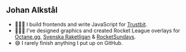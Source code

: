 ## Johan Alkstål

- 👨🏻‍💻 I build frontends and write JavaScript for [Trustbit](https://trustbit.tech/).
- 👨🏻‍🎨 I've designed graphics and created Rocket League overlays for [Octane.gg](https://octane.gg/), [Svenska Raketligan](https://svenskaraketligan.se) & [RocketSundays](https://www.sundaysesport.co.uk/rocket-sundays).
- 😅 I rarely finish anything I put up on GitHub.

<!--
**johanalkstal/johanalkstal** is a ✨ _special_ ✨ repository because its `README.md` (this file) appears on your GitHub profile.

Here are some ideas to get you started:

- 🔭 I’m currently working on ...
- 🌱 I’m currently learning ...
- 👯 I’m looking to collaborate on ...
- 🤔 I’m looking for help with ...
- 💬 Ask me about ...
- 📫 How to reach me: ...
- 😄 Pronouns: ...
- ⚡ Fun fact: ...
-->
